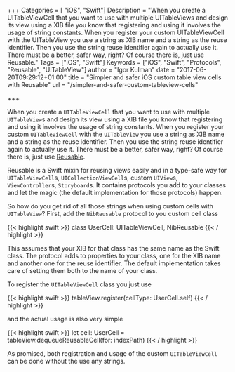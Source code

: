 +++
Categories = [ "iOS", "Swift"]
Description = "When you create a UITableViewCell that you want to use with multiple UITableViews and design its view using a XIB file you know that registering and using it involves the usage of string constants. When you register your custom UITableViewCell with the UITableView you use a string as XIB name and a string as the reuse identifier. Then you use the string reuse identifier again to actually use it. There must be a better, safer way, right? Of course there is, just use Reusable."
Tags = ["iOS", "Swift"]
Keywords = ["iOS", "Swift", "Protocols", "Reusable", "UITableView"]
author = "Igor Kulman"
date = "2017-06-20T09:29:12+01:00"
title = "Simpler and safer iOS custom table view cells with Reusable"
url = "/simpler-and-safer-custom-tableview-cells"

+++

When you create a `UITableViewCell` that you want to use with multiple `UITableView`s and design its view using a XIB file you know that registering and using it involves the usage of string constants. When you register your custom `UITableViewCell` with the `UITableView` you use a string as XIB name and a string as the reuse identifier. Then you use the string reuse identifier again to actually use it. There must be a better, safer way, right? Of course there is, just use [Reusable](https://github.com/AliSoftware/Reusable).

Reusable is a Swift mixin for reusing views easily and in a type-safe way for `UITableViewCell`s, `UICollectionViewCell`s, custom `UIView`s, `ViewController`s, `Storyboard`s. It contains protocols you add to your classes and let the magic (the default implementation for those protocols) happen.

So how do you get rid of all those strings when using custom cells with `UITableView`? First, add the `NibReusable` protocol to you custom cell class

<!--more-->

{{< highlight swift >}}
class UserCell: UITableViewCell, NibReusable
{{< / highlight >}}

This assumes that your XIB for that class has the same name as the Swift class. The protocol adds to properties to your class, one for the XIB name and another one for the reuse identifier. The default implementation takes care of setting them both to the name of your class.

To register the `UITableViewCell` class you just use

{{< highlight swift >}}
tableView.register(cellType: UserCell.self)
{{< / highlight >}}

and the actual usage is also very simple

{{< highlight swift >}}
let cell: UserCell = tableView.dequeueReusableCell(for: indexPath)
{{< / highlight >}}

As promised, both registration and usage of the custom `UITableViewCell` can be done without the use any strings.
